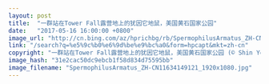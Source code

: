 ```yaml
---
layout: post
title:  "一群站在Tower Fall露营地上的犹因它地鼠，美国黄石国家公园"
date:   "2017-05-16 16:00:00 +0800"
image_url: "http://cn.bing.com/az/hprichbg/rb/SpermophilusArmatus_ZH-CN11634149121_1920x1080.jpg"
link: "/search?q=%e5%9c%b0%e6%9d%be%e9%bc%a0&form=hpcapt&mkt=zh-cn"
copyright: "一群站在Tower Fall露营地上的犹因它地鼠，美国黄石国家公园 (© Shin Yoshino/Minden Pictures)"
image_hash: "31e2cac50dc9ebcb1f58d834d75595bb"
image_filename: "SpermophilusArmatus_ZH-CN11634149121_1920x1080.jpg"
---
```

